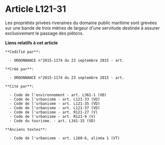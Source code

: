 # Article L121-31

Les propriétés privées riveraines du domaine public maritime sont grevées sur une bande de trois mètres de largeur d'une
servitude destinée à assurer exclusivement le passage des piétons.

**Liens relatifs à cet article**

	**Codifié par**:

	  - ORDONNANCE n°2015-1174 du 23 septembre 2015 - art.

	**Créé par**:

	  - ORDONNANCE n°2015-1174 du 23 septembre 2015 - art.

	**Cité par**:

	  - Code de l'environnement - art. L361-1 (VD)
	  - Code de l'urbanisme - art. L121-33 (VD)
	  - Code de l'urbanisme - art. L121-35 (VD)
	  - Code de l'urbanisme - art. L121-37 (VD)
	  - Code de l'urbanisme - art. R121-27 (V)
	  - Code de l'urbanisme - art. R121-9 (V)
	  - Code du tourisme. - art. L341-15 (VD)

	**Anciens textes**:

	  - Code de l'urbanisme - art. L160-6, alinéa 1 (VT)
